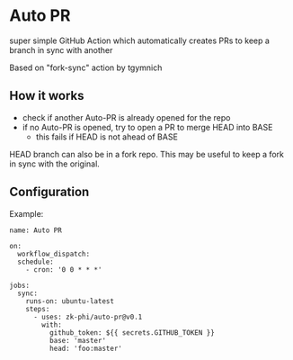 # Auto PR

super simple GitHub Action which automatically creates PRs to keep a branch in sync with another

Based on "fork-sync" action by tgymnich

## How it works

- check if another Auto-PR is already opened for the repo
- if no Auto-PR is opened, try to open a PR to merge HEAD into BASE
  - this fails if HEAD is not ahead of BASE

HEAD branch can also be in a fork repo. This may be useful to keep a fork in sync with the original.

## Configuration

Example:

```
name: Auto PR

on:
  workflow_dispatch:
  schedule:
    - cron: '0 0 * * *'

jobs:
  sync:
    runs-on: ubuntu-latest
    steps:
      - uses: zk-phi/auto-pr@v0.1
        with:
          github_token: ${{ secrets.GITHUB_TOKEN }}
          base: 'master'
          head: 'foo:master'
```
